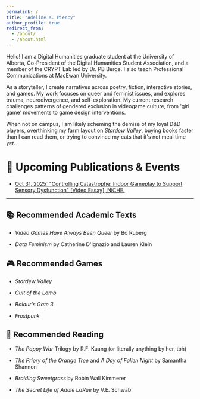 ```yaml
---
permalink: /
title: "Adeline K. Piercy"
author_profile: true
redirect_from: 
  - /about/
  - /about.html
---
```



Hello! I am a Digital Humanities graduate student at the University of Alberta, Co-President of the Digital Humanities Student Association, and a member of the CRYPT Lab led by Dr. PB Berge. I also teach Professional Communications at MacEwan University.

As a storyteller, I create narratives across poetry, fiction, interactive stories, and games. My work focuses on queer and feminist issues, and explores trauma, neurodivergence, and self-exploration. My current research challenges patterns of gendered exclusion in videogame culture, from 'girl game' movements to game design interventions. 

When not on campus, I am likely scheming the demise of my loyal D&D players, overthinking my farm layout on *Stardew Valley*, buying books faster than I can read them, or trying to convince my cats that it's not meal time *yet*. 


📅 Upcoming Publications & Events
=========
* [Oct 31, 2025: "Controlling Catastrophe: Indoor Gameplay to Support Sensory Dysfunction" [Video Essay], NiCHE.](https://niche-canada.org/2025/10/31/controlling-catastrophe-indoor-gameplay-to-support-sensory-dysfunction/)

-------

📚 Recommended Academic Texts
-----
* *Video Games Have Always Been Queer* by Bo Ruberg

* *Data Feminism* by Catherine D'Ignazio and Lauren Klein

🎮 Recommended Games
-----
* *Stardew Valley*

* *Cult of the Lamb*

* *Baldur's Gate 3*

* *Frostpunk*

📖 Recommended Reading
-----
* *The Poppy War* Trilogy by R.F. Kuang (or literally anything by her, tbh)

* *The Priory of the Orange Tree* and *A Day of Fallen Night* by Samantha Shannon

* *Braiding Sweetgrass* by Robin Wall Kimmerer

* *The Secret Life of Addie LaRue* by V.E. Schwab
